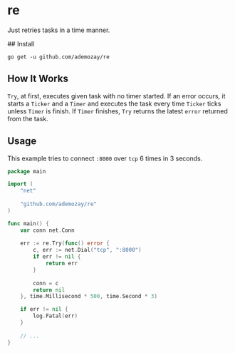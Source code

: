 # re

Just retries tasks in a time manner.

## Install

```
go get -u github.com/ademozay/re
```

## How It Works

`Try`, at first, executes given task with no timer started. If an error occurs, it starts a `Ticker` and a `Timer` and executes the task every time `Ticker` ticks unless `Timer` is finish. If `Timer` finishes, `Try` returns the latest `error` returned from the task.

## Usage

This example tries to connect `:8000`  over `tcp` 6 times in 3 seconds.

```go
package main

import (
	"net"
    
    "github.com/ademozay/re"
)

func main() {
	var conn net.Conn
    
	err := re.Try(func() error {
		c, err := net.Dial("tcp", ":8000")
		if err != nil {
			return err
		}
		
		conn = c
		return nil
	}, time.Millisecond * 500, time.Second * 3)

	if err != nil {
		log.Fatal(err)
	}
    
    // ...
}
```